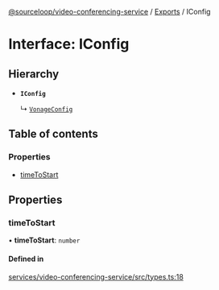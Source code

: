 [@sourceloop/video-conferencing-service](../README.md) / [Exports](../modules.md) / IConfig

# Interface: IConfig

## Hierarchy

- **`IConfig`**

  ↳ [`VonageConfig`](VonageConfig.md)

## Table of contents

### Properties

- [timeToStart](IConfig.md#timetostart)

## Properties

### timeToStart

• **timeToStart**: `number`

#### Defined in

[services/video-conferencing-service/src/types.ts:18](https://github.com/sourcefuse/loopback4-microservice-catalog/blob/089fc2dc0/services/video-conferencing-service/src/types.ts#L18)
